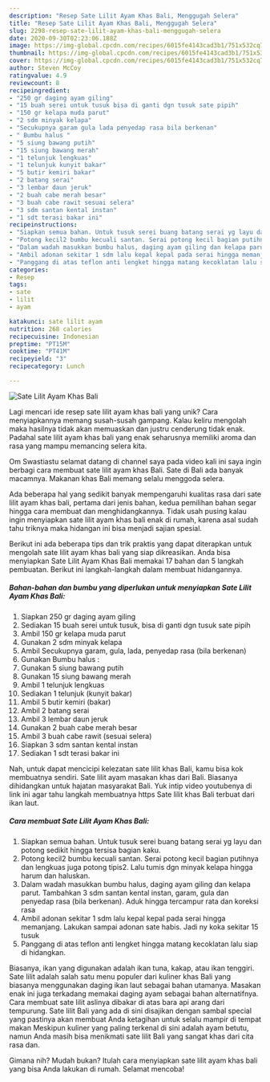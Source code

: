 ```yaml
---
description: "Resep Sate Lilit Ayam Khas Bali, Menggugah Selera"
title: "Resep Sate Lilit Ayam Khas Bali, Menggugah Selera"
slug: 2298-resep-sate-lilit-ayam-khas-bali-menggugah-selera
date: 2020-09-30T02:23:06.188Z
image: https://img-global.cpcdn.com/recipes/6015fe4143cad3b1/751x532cq70/sate-lilit-ayam-khas-bali-foto-resep-utama.jpg
thumbnail: https://img-global.cpcdn.com/recipes/6015fe4143cad3b1/751x532cq70/sate-lilit-ayam-khas-bali-foto-resep-utama.jpg
cover: https://img-global.cpcdn.com/recipes/6015fe4143cad3b1/751x532cq70/sate-lilit-ayam-khas-bali-foto-resep-utama.jpg
author: Steven McCoy
ratingvalue: 4.9
reviewcount: 8
recipeingredient:
- "250 gr daging ayam giling"
- "15 buah serei untuk tusuk bisa di ganti dgn tusuk sate pipih"
- "150 gr kelapa muda parut"
- "2 sdm minyak kelapa"
- "Secukupnya garam gula lada penyedap rasa bila berkenan"
- " Bumbu halus "
- "5 siung bawang putih"
- "15 siung bawang merah"
- "1 telunjuk lengkuas"
- "1 telunjuk kunyit bakar"
- "5 butir kemiri bakar"
- "2 batang serai"
- "3 lembar daun jeruk"
- "2 buah cabe merah besar"
- "3 buah cabe rawit sesuai selera"
- "3 sdm santan kental instan"
- "1 sdt terasi bakar ini"
recipeinstructions:
- "Siapkan semua bahan. Untuk tusuk serei buang batang serai yg layu dan potong sedikit hingga tersisa bagian kaku."
- "Potong kecil2 bumbu kecuali santan. Serai potong kecil bagian putihnya dan lengkuas juga potong tipis2. Lalu tumis dgn minyak kelapa hingga harum dan haluskan."
- "Dalam wadah masukkan bumbu halus, daging ayam giling dan kelapa parut. Tambahkan 3 sdm santan kental instan, garam, gula dan penyedap rasa (bila berkenan). Aduk hingga tercampur rata dan koreksi rasa"
- "Ambil adonan sekitar 1 sdm lalu kepal kepal pada serai hingga memanjang. Lakukan sampai adonan sate habis. Jadi ny koka sekitar 15 tusuk"
- "Panggang di atas teflon anti lengket hingga matang kecoklatan lalu siap di hidangkan."
categories:
- Resep
tags:
- sate
- lilit
- ayam

katakunci: sate lilit ayam 
nutrition: 268 calories
recipecuisine: Indonesian
preptime: "PT15M"
cooktime: "PT41M"
recipeyield: "3"
recipecategory: Lunch

---
```



![Sate Lilit Ayam Khas Bali](https://img-global.cpcdn.com/recipes/6015fe4143cad3b1/751x532cq70/sate-lilit-ayam-khas-bali-foto-resep-utama.jpg)

Lagi mencari ide resep sate lilit ayam khas bali yang unik? Cara menyiapkannya memang susah-susah gampang. Kalau keliru mengolah maka hasilnya tidak akan memuaskan dan justru cenderung tidak enak. Padahal sate lilit ayam khas bali yang enak seharusnya memiliki aroma dan rasa yang mampu memancing selera kita.

Om Swastiastu selamat datang di channel saya pada video kali ini saya ingin berbagi cara membuat sate lilit ayam khas Bali. Sate di Bali ada banyak macamnya. Makanan khas Bali memang selalu menggoda selera.

Ada beberapa hal yang sedikit banyak mempengaruhi kualitas rasa dari sate lilit ayam khas bali, pertama dari jenis bahan, kedua pemilihan bahan segar hingga cara membuat dan menghidangkannya. Tidak usah pusing kalau ingin menyiapkan sate lilit ayam khas bali enak di rumah, karena asal sudah tahu triknya maka hidangan ini bisa menjadi sajian spesial.


Berikut ini ada beberapa tips dan trik praktis yang dapat diterapkan untuk mengolah sate lilit ayam khas bali yang siap dikreasikan. Anda bisa menyiapkan Sate Lilit Ayam Khas Bali memakai 17 bahan dan 5 langkah pembuatan. Berikut ini langkah-langkah dalam membuat hidangannya.

<!--inarticleads1-->

##### Bahan-bahan dan bumbu yang diperlukan untuk menyiapkan Sate Lilit Ayam Khas Bali:

1. Siapkan 250 gr daging ayam giling
1. Sediakan 15 buah serei untuk tusuk, bisa di ganti dgn tusuk sate pipih
1. Ambil 150 gr kelapa muda parut
1. Gunakan 2 sdm minyak kelapa
1. Ambil Secukupnya garam, gula, lada, penyedap rasa (bila berkenan)
1. Gunakan  Bumbu halus :
1. Gunakan 5 siung bawang putih
1. Gunakan 15 siung bawang merah
1. Ambil 1 telunjuk lengkuas
1. Sediakan 1 telunjuk (kunyit bakar)
1. Ambil 5 butir kemiri (bakar)
1. Ambil 2 batang serai
1. Ambil 3 lembar daun jeruk
1. Gunakan 2 buah cabe merah besar
1. Ambil 3 buah cabe rawit (sesuai selera)
1. Siapkan 3 sdm santan kental instan
1. Sediakan 1 sdt terasi bakar ini


Nah, untuk dapat mencicipi kelezatan sate lilit khas Bali, kamu bisa kok membuatnya sendiri. Sate lilit ayam masakan khas dari Bali. Biasanya dihidangkan untuk hajatan masyarakat Bali. Yuk intip video youtubenya di link ini agar tahu langkah membuatnya https Sate lilit khas Bali terbuat dari ikan laut. 

<!--inarticleads2-->

##### Cara membuat Sate Lilit Ayam Khas Bali:

1. Siapkan semua bahan. Untuk tusuk serei buang batang serai yg layu dan potong sedikit hingga tersisa bagian kaku.
1. Potong kecil2 bumbu kecuali santan. Serai potong kecil bagian putihnya dan lengkuas juga potong tipis2. Lalu tumis dgn minyak kelapa hingga harum dan haluskan.
1. Dalam wadah masukkan bumbu halus, daging ayam giling dan kelapa parut. Tambahkan 3 sdm santan kental instan, garam, gula dan penyedap rasa (bila berkenan). Aduk hingga tercampur rata dan koreksi rasa
1. Ambil adonan sekitar 1 sdm lalu kepal kepal pada serai hingga memanjang. Lakukan sampai adonan sate habis. Jadi ny koka sekitar 15 tusuk
1. Panggang di atas teflon anti lengket hingga matang kecoklatan lalu siap di hidangkan.


Biasanya, ikan yang digunakan adalah ikan tuna, kakap, atau ikan tenggiri. Sate lilit adalah salah satu menu populer dari kuliner khas Bali yang biasanya menggunakan daging ikan laut sebagai bahan utamanya. Masakan enak ini juga terkadang memakai daging ayam sebagai bahan alternatifnya. Cara membuat sate lilit aslinya dibakar di atas bara api arang dari tempurung. Sate lilit Bali yang ada di sini disajikan dengan sambal special yang pastinya akan membuat Anda ketagihan untuk selalu mampir di tempat makan Meskipun kuliner yang paling terkenal di sini adalah ayam betutu, namun Anda masih bisa menikmati sate lilit Bali yang sangat khas dari cita rasa dan. 

Gimana nih? Mudah bukan? Itulah cara menyiapkan sate lilit ayam khas bali yang bisa Anda lakukan di rumah. Selamat mencoba!
